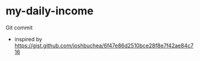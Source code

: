 # my-daily-income

Git commit
- inspired by https://gist.github.com/joshbuchea/6f47e86d2510bce28f8e7f42ae84c716
